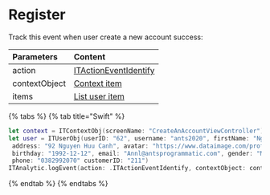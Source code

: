 # Register

Track this event when user create a new account success:

| **Parameters** | **Content** |
| :--- | :--- |
| action | [ITActionEventIdentify](../tracking-event/log-event.md) |
| contextObject | [Context item]() |
| items | [List user item]() |

{% tabs %}
{% tab title="Swift" %}
```swift
let context = ITContextObj(screenName: "CreateAnAccountViewController")
let user = ITUserObj(userID: "62", username: "ants2020", firstName: "Nguyen", lastName: "An",
 address: "92 Nguyen Huu Canh", avatar: "https://www.dataimage.com/profile_image",
 birthday: "1992-12-12", email: "Annl@antsprogrammatic.com", gender: "Male", 
 phone: "0382992070" customerID: "211")
ITAnalytic.logEvent(action: .ITActionEventIdentify, contextObject: context, items: [user])
```
{% endtab %}
{% endtabs %}

